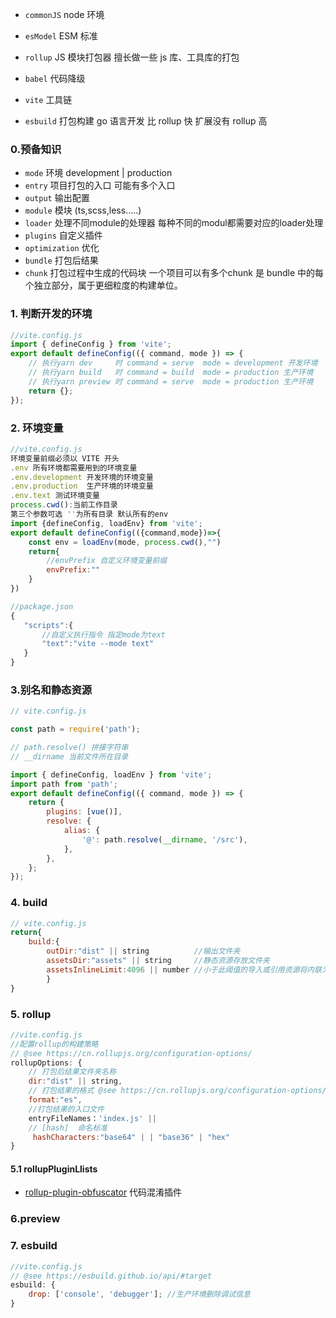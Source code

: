 - `commonJS` node 环境

- `esModel` ESM 标准

- `rollup` JS 模块打包器 擅长做一些 js 库、工具库的打包

- `babel` 代码降级

- `vite` 工具链

- `esbuild` 打包构建 go 语言开发 比 rollup 快 扩展没有 rollup 高

### 0.预备知识

- `mode`  环境   development | production
- `entry` 项目打包的入口 可能有多个入口
- `output` 输出配置
- `module` 模块 (ts,scss,less.....)
- `loader` 处理不同module的处理器 每种不同的modul都需要对应的loader处理
- `plugins` 自定义插件
- `optimization`  优化
- `bundle` 打包后结果
- `chunk` 打包过程中生成的代码块 一个项目可以有多个chunk 是 bundle 中的每个独立部分，属于更细粒度的构建单位。



### 1. 判断开发的环境

```js
//vite.config.js
import { defineConfig } from 'vite';
export default defineConfig(({ command, mode }) => {
	// 执行yarn dev     时 command = serve  mode = development 开发环境
	// 执行yarn build   时 command = build  mode = production 生产环境
	// 执行yarn preview 时 command = serve  mode = production 生产环境
	return {};
});
```

### 2. 环境变量

```js
//vite.config.js
环境变量前缀必须以 VITE 开头
.env 所有环境都需要用到的环境变量
.env.development 开发环境的环境变量
.env.production  生产环境的环境变量
.env.text 测试环境变量
process.cwd():当前工作目录
第三个参数可选 ''为所有目录 默认所有的env
import {defineConfig, loadEnv} from 'vite';
export default defineConfig(({command,mode})=>{
    const env = loadEnv(mode, process.cwd(),"")
    return{
        //envPrefix 自定义环境变量前缀
        envPrefix:""
    }
})
```

```js
//package.json
{
   "scripts":{
       //自定义执行指令 指定mode为text
       "text":"vite --mode text"
   }
}
```

### 3.别名和静态资源

```js
// vite.config.js

const path = require('path');

// path.resolve() 拼接字符串
// __dirname 当前文件所在目录

import { defineConfig, loadEnv } from 'vite';
import path from 'path';
export default defineConfig(({ command, mode }) => {
	return {
		plugins: [vue()],
		resolve: {
			alias: {
				'@': path.resolve(__dirname, '/src'),
			},
		},
	};
});
```

### 4. build

```js
// vite.config.js
return{
    build:{
        outDir:"dist" || string          //输出文件夹
        assetsDir:"assets" || string     //静态资源存放文件夹
        assetsInlineLimit:4096 || number //小于此阈值的导入或引用资源将内联为 base64 编码
      	}
}
```

### 5. rollup

```js
//vite.config.js
//配置rollup的构建策略
// @see https://cn.rollupjs.org/configuration-options/
rollupOptions: {
    // 打包后结果文件夹名称
    dir:"dist" || string,
    // 打包结果的格式 @see https://cn.rollupjs.org/configuration-options/#output-format
    format:"es",
    //打包结果的入口文件
    entryFileNames：'index.js' || 
    // [hash]  命名标准
     hashCharacters:"base64" | | "base36" | "hex"
}
```

#### 5.1 rollupPluginLlists

- [rollup-plugin-obfuscator](https://www.npmjs.com/package/rollup-plugin-obfuscator) 代码混淆插件

### 6.preview

### 7. esbuild

```js
//vite.config.js
// @see https://esbuild.github.io/api/#target
esbuild: {
	drop: ['console', 'debugger']; //生产环境删除调试信息
}
```



